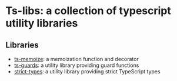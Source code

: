 # Ts-libs: a collection of typescript utility libraries

## Libraries
* [ts-memoize](./packages/ts-memoize/README.md): a memoization function and decorator
* [ts-guards](./packages/ts-guards/README.md): a utility library providing guard functions 
* [strict-types](./packages/strict-types/README.md): a utility library providing strict TypeScript types
